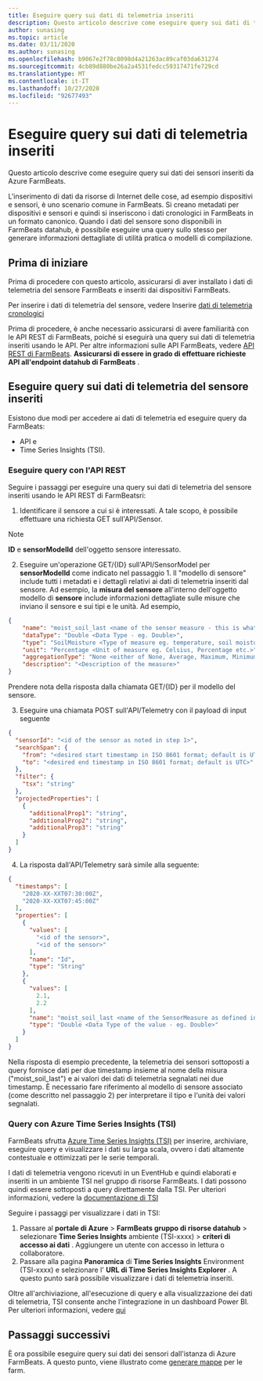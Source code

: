 ```yaml
---
title: Eseguire query sui dati di telemetria inseriti
description: Questo articolo descrive come eseguire query sui dati di telemetria inseriti.
author: sunasing
ms.topic: article
ms.date: 03/11/2020
ms.author: sunasing
ms.openlocfilehash: b9067e2f78c8098d4a21263ac89caf03da631274
ms.sourcegitcommit: 4cb89d880be26a2a4531fedcc59317471fe729cd
ms.translationtype: MT
ms.contentlocale: it-IT
ms.lasthandoff: 10/27/2020
ms.locfileid: "92677493"
---
```

# <a name="query-ingested-telemetry-data"></a>Eseguire query sui dati di telemetria inseriti

Questo articolo descrive come eseguire query sui dati dei sensori inseriti da Azure FarmBeats.

L'inserimento di dati da risorse di Internet delle cose, ad esempio dispositivi e sensori, è uno scenario comune in FarmBeats. Si creano metadati per dispositivi e sensori e quindi si inseriscono i dati cronologici in FarmBeats in un formato canonico. Quando i dati del sensore sono disponibili in FarmBeats datahub, è possibile eseguire una query sullo stesso per generare informazioni dettagliate di utilità pratica o modelli di compilazione.

## <a name="before-you-begin"></a>Prima di iniziare

Prima di procedere con questo articolo, assicurarsi di aver installato i dati di telemetria del sensore FarmBeats e inseriti dai dispositivi FarmBeats.

Per inserire i dati di telemetria del sensore, vedere Inserire [dati di telemetria cronologici](ingest-historical-telemetry-data-in-azure-farmbeats.md)

Prima di procedere, è anche necessario assicurarsi di avere familiarità con le API REST di FarmBeats, poiché si eseguirà una query sui dati di telemetria inseriti usando le API. Per altre informazioni sulle API FarmBeats, vedere [API REST di FarmBeats](rest-api-in-azure-farmbeats.md). **Assicurarsi di essere in grado di effettuare richieste API all'endpoint datahub di FarmBeats** .

## <a name="query-ingested-sensor-telemetry-data"></a>Eseguire query sui dati di telemetria del sensore inseriti

Esistono due modi per accedere ai dati di telemetria ed eseguire query da FarmBeats:

- API e
- Time Series Insights (TSI).

### <a name="query-using-rest-api"></a>Eseguire query con l'API REST

Seguire i passaggi per eseguire una query sui dati di telemetria del sensore inseriti usando le API REST di FarmBeatsri:

1. Identificare il sensore a cui si è interessati. A tale scopo, è possibile effettuare una richiesta GET sull'API/Sensor.

> [!NOTE]
> **ID** e **sensorModelId** dell'oggetto sensore interessato.

2. Eseguire un'operazione GET/{ID} sull'API/SensorModel per **sensorModelId** come indicato nel passaggio 1. Il "modello di sensore" include tutti i metadati e i dettagli relativi ai dati di telemetria inseriti dal sensore. Ad esempio, la **misura del sensore** all'interno dell'oggetto modello di **sensore** include informazioni dettagliate sulle misure che inviano il sensore e sui tipi e le unità. Ad esempio,

  ```json
  {
      "name": "moist_soil_last <name of the sensor measure - this is what we will receive as part of the queried telemetry data>",
      "dataType": "Double <Data Type - eg. Double>",
      "type": "SoilMoisture <Type of measure eg. temperature, soil moisture etc.>",
      "unit": "Percentage <Unit of measure eg. Celsius, Percentage etc.>",
      "aggregationType": "None <either of None, Average, Maximum, Minimum, StandardDeviation>",
      "description": "<Description of the measure>"
  }
  ```
Prendere nota della risposta dalla chiamata GET/{ID} per il modello del sensore.

3. Eseguire una chiamata POST sull'API/Telemetry con il payload di input seguente

  ```json
  {
    "sensorId": "<id of the sensor as noted in step 1>",
    "searchSpan": {
      "from": "<desired start timestamp in ISO 8601 format; default is UTC>",
      "to": "<desired end timestamp in ISO 8601 format; default is UTC>"
    },
    "filter": {
      "tsx": "string"
    },
    "projectedProperties": [
      {
        "additionalProp1": "string",
        "additionalProp2": "string",
        "additionalProp3": "string"
      }
    ]
  }
  ```
4. La risposta dall'API/Telemetry sarà simile alla seguente:

  ```json
  {
    "timestamps": [
      "2020-XX-XXT07:30:00Z",
      "2020-XX-XXT07:45:00Z"
    ],
    "properties": [
      {
        "values": [
          "<id of the sensor>",
          "<id of the sensor>"
        ],
        "name": "Id",
        "type": "String"
      },
      {
        "values": [
          2.1,
          2.2
        ],
        "name": "moist_soil_last <name of the SensorMeasure as defined in the SensorModel object>",
        "type": "Double <Data Type of the value - eg. Double>"
      }
    ]
  }
  ```
Nella risposta di esempio precedente, la telemetria dei sensori sottoposti a query fornisce dati per due timestamp insieme al nome della misura ("moist_soil_last") e ai valori dei dati di telemetria segnalati nei due timestamp. È necessario fare riferimento al modello di sensore associato (come descritto nel passaggio 2) per interpretare il tipo e l'unità dei valori segnalati.

### <a name="query-using-azure-time-series-insights-tsi"></a>Query con Azure Time Series Insights (TSI)

FarmBeats sfrutta [Azure Time Series Insights (TSI)](https://azure.microsoft.com/services/time-series-insights/) per inserire, archiviare, eseguire query e visualizzare i dati su larga scala, ovvero i dati altamente contestuale e ottimizzati per le serie temporali.

I dati di telemetria vengono ricevuti in un EventHub e quindi elaborati e inseriti in un ambiente TSI nel gruppo di risorse FarmBeats. I dati possono quindi essere sottoposti a query direttamente dalla TSI. Per ulteriori informazioni, vedere la [documentazione di TSI](../../time-series-insights/time-series-insights-explorer.md)

Seguire i passaggi per visualizzare i dati in TSI:

1. Passare al **portale di Azure**  >  **FarmBeats gruppo di risorse datahub** > selezionare **Time Series Insights** ambiente (TSI-xxxx) > **criteri di accesso ai dati** . Aggiungere un utente con accesso in lettura o collaboratore.
2. Passare alla pagina **Panoramica** di **Time Series Insights** Environment (TSI-xxxx) e selezionare l' **URL di Time Series Insights Explorer** . A questo punto sarà possibile visualizzare i dati di telemetria inseriti.

Oltre all'archiviazione, all'esecuzione di query e alla visualizzazione dei dati di telemetria, TSI consente anche l'integrazione in un dashboard Power BI. Per ulteriori informazioni, vedere [qui]( https://docs.microsoft.com/azure/time-series-insights/how-to-connect-power-bi)

## <a name="next-steps"></a>Passaggi successivi

È ora possibile eseguire query sui dati dei sensori dall'istanza di Azure FarmBeats. A questo punto, viene illustrato come [generare mappe](generate-maps-in-azure-farmbeats.md#generate-maps) per le farm.